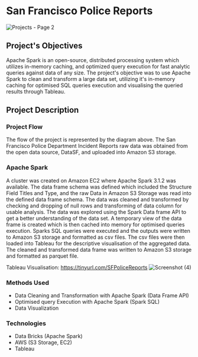 # San Francisco Police Reports

![Projects - Page 2](https://user-images.githubusercontent.com/91453263/153695503-f1d37881-da20-4e22-b0d1-a6bb55cf3b8f.png)

## Project's Objectives
Apache Spark is an open-source, distributed processing system which utilizes in-memory caching, and optimized query execution for fast analytic queries against data of any size. 
The project's objective was to use Apache Spark to clean and transform a large data set, utilizing it's in-memory caching for optimised SQL queries execution and visualising 
the queried results through Tableau. 


## Project Description
### Project Flow
The flow of the project is represented by the diagram above. The San Francisco Police Department Incident Reports raw data was obtained from the open data source, DataSF, and 
uploaded into Amazon S3 storage. 

### Apache Spark
A cluster was created on Amazon EC2 where Apache Spark 3.1.2 was available. The data frame schema was defined which included the Structure Field Titles and Type,
and the raw Data in Amazon S3 Storage was read into the defined data frame schema. The data was cleaned and transformed by checking and dropping of null rows and transforming 
of data column for usable analysis. The data was explored using the Spark Data frame API to get a better understanding of the data set. A temporary view of the data frame is created 
which is then cached into memory for optimised queries execution. Sparks SQL queries were executed and the outputs were written to Amazon S3 storage and formatted as csv files. 
The csv files were then loaded into Tableau for the descriptive visualisation of the aggregated data. The cleaned and transformed data frame was written to Amazon S3 storage and formatted as parquet file.

Tableau Visualisation: https://tinyurl.com/SFPoliceReports
![Screenshot (4)](https://user-images.githubusercontent.com/91453263/153253967-0d181681-6e13-47d6-bbeb-69dc9fe49519.png)

### Methods Used
* Data Cleaning and Transformation with Apache Spark (Data Frame API)
* Optimised query Execution with Apache Spark (Spark SQL)
* Data Visualization 

### Technologies
* Data Bricks (Apache Spark)
* AWS (S3 Storage, EC2)
* Tableau
